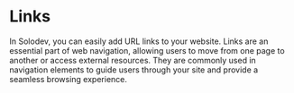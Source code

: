 # Links

In Solodev, you can easily add URL links to your website. Links are an essential part of web navigation, allowing users to move from one page to another or access external resources. They are commonly used in navigation elements to guide users through your site and provide a seamless browsing experience.